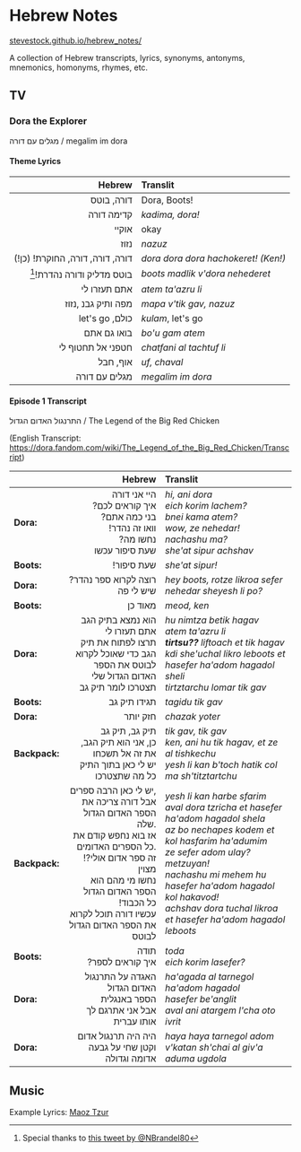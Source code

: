 # Hebrew Notes
[stevestock.github.io/hebrew_notes/](https://stevestock.github.io/hebrew_notes/)

A collection of Hebrew transcripts, lyrics, synonyms, antonyms, mnemonics, homonyms, rhymes, etc.


## TV

### Dora the Explorer
מגלים עם דורה / megalim im dora

#### Theme Lyrics

| Hebrew | Translit |
| ---: | :--- |
| דורה, בוטס | Dora, Boots! |
| קדימה דורה | *kadima, dora!* |
| אוקיי | okay | Alright! |
| נזוז | *nazuz* |
| (!דורה, דורה, דורה, החוקרת! (כן | *dora dora dora hachokeret! (Ken!)* |
| [^1]!בוטס מדליק ודורה נהדרת | *boots madlik v'dora nehederet* |
| אתם תעזרו לי | *atem ta'azru li* |
| מפה ותיק גבנ ,נזוז | *mapa v'tik gav, nazuz* |
| let's go ,כולם  | *kulam*, let's go |
| בואו גם אתם | *bo'u gam atem* |
| חטפני אל תחטוף לי | *chatfani al tachtuf li* |
| אוף, חבל | *uf, chaval* |
| מגלים עם דורה | *megalim im dora* |

#### Episode 1 Transcript
התרנגול האדום הגדול / The Legend of the Big Red Chicken

(English Transcript: https://dora.fandom.com/wiki/The_Legend_of_the_Big_Red_Chicken/Transcript)

| | Hebrew | Translit |
| :--- | ---: | :--- |
| **Dora:** | היי אני דורה <br>?איך קוראים לכם<br>?בני כמה אתם<br>!וואו זה נהדר<br>?נחשו מה<br>שעת סיפור עכשו  | *hi, ani dora<br>eich korim lachem?<br>bnei kama atem?<br>wow, ze nehedar!<br>nachashu ma?<br>she'at sipur achshav*  |
| **Boots:** | !שעת סיפור | *she'at sipur!* |
| **Dora:** | ?רוצה לקרוא ספר נהדר שיש לי פה | *hey boots, rotze likroa sefer nehedar sheyesh li po?* |
| **Boots:** | מאוד כן | *meod, ken* |
| **Dora:** | הוא נמצא בתיק הגב<br>אתם תעזרו לי<br>תרצו לפתוח את תיק הגב כדי שאוכל לקרוא לבוטס את הספר האדום הגדול שלי<br>תצטרכו לומר תיק גב | *hu nimtza betik hagav<br>atem ta'azru li<br>**tirtsu??** liftoach et tik hagav kdi she'uchal likro leboots et hasefer ha'adom hagadol sheli<br>tirtztarchu lomar tik gav* |
| **Boots:** | תגידו תיק גב | *tagidu tik gav* |
| **Dora:** | חזק יותר | *chazak yoter* |
| **Backpack:** | תיק גב, תיק גב<br>כן, אני הוא תיק הגב, את זה אל תשכחו<br> יש לי כאן בתוך התיק כל מה שתצטרכו | *tik gav, tik gav<br>ken, ani hu tik hagav, et ze al tishkechu<br>yesh li kan b'toch hatik col ma sh'titztartchu* |
| **Backpack:** | יש לי כאן הרבה ספרים,<br>אבל דורה צריכה את הספר האדום הגדול שלה.<br>אז בוא נחפש קודם את כל הספרים האדומים.<br>!זה ספר אדום אולי? מצוין<br>נחשו מי מהם הוא הספר האדום הגדול<br>!כל הכבוד<br>עכשיו דורה תוכל לקרוא את הספר האדום הגדול לבוטס | *yesh li kan harbe sfarim<br>aval dora tzricha et hasefer ha'adom hagadol shela<br>az bo nechapes kodem et kol hasfarim ha'adumim<br>ze sefer adom ulay? metzuyan!<br> nachashu mi mehem hu hasefer ha'adom hagadol<br>kol hakavod!<br>achshav dora tuchal likroa et hasefer ha'adom hagadol leboots* |
| **Boots:** | תודה<br>?איך קוראים לספר | *toda<br>eich korim lasefer?* |
| **Dora:** | האגדה על התרנגול האדום הגדול<br>הספר באנגלית<br>אבל אני אתרגם לך אותו עברית | *ha'agada al tarnegol ha'adom hagadol<br>hasefer be'anglit<br>aval ani atargem l'cha oto ivrit* |
| **Dora:** | היה היה תרנגול אדום וקטן שחי על גבעה אדומה וגדולה | *haya haya tarnegol adom v'katan sh'chai al giv'a aduma ugdola* |


## Music
Example Lyrics: [Maoz Tzur](maoz_tzur.md)


[^1]: Special thanks to [this tweet by @NBrandel80](https://twitter.com/NBrandel80/status/510441406696263680)
